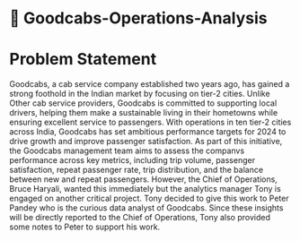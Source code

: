 # 🚕 Goodcabs-Operations-Analysis

# Problem Statement
Goodcabs, a cab service company established two years ago, has gained a strong foothold in
the Indian market by focusing on tier-2 cities. Unlike Other cab service providers, Goodcabs
is committed to supporting local drivers, helping them make a sustainable living in their
hometowns while ensuring excellent service to passengers. With operations in ten tier-2
cities across India, Goodcabs has set ambitious performance targets for 2024 to drive
growth and improve passenger satisfaction.
As part of this initiative, the Goodcabs management team aims to assess the companvs
performance across key metrics, including trip volume, passenger satisfaction, repeat
passenger rate, trip distribution, and the balance between new and repeat passengers.
However, the Chief of Operations, Bruce Haryali, wanted this immediately but the analytics
manager Tony is engaged on another critical project. Tony decided to give this work to Peter
Pandey who is the curious data analyst of Goodcabs. Since these insights will be directly
reported to the Chief of Operations, Tony also provided some notes to Peter to support his
work.

